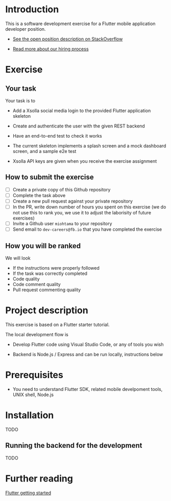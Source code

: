 # Introduction

This is a software development exercise for a Flutter mobile application developer position. 

- [See the open position description on StackOverflow](https://stackoverflow.com/jobs/391155/flutter-developer-firstblood)

- [Read more about our hiring process](https://github.com/miohtama/how-to-hire-developers)

# Exercise

## Your task

Your task is to 

- Add a Xsolla social media login to the provided Flutter application skeleton

- Create and authenticate the user with the given REST backend

- Have an end-to-end test to check it works

- The current skeleton implements a splash screen and a mock dashboard screen,
  and a sample e2e test

- Xsolla API keys are given when you receive the exercise assignment

## How to submit the exercise

- [ ] Create a private copy of this Github repository
- [ ] Complete the task above
- [ ] Create a new pull request against your private repository
- [ ] In the PR, write down number of hours you spent on this exercise (we do not use this to rank you, we use it to adjust the laborisity of future exercises)
- [ ] Invite a Github user `miohtama` to your repository
- [ ] Send email to `dev-careers@fb.io` that you have completed the exercise

## How you will be ranked

We will look

- If the instructions were properly followed
- If the task was correctly completed
- Code quality
- Code comment quality
- Pull request commenting quality

# Project description

This exercise is based on a Flutter starter tutorial.

The local development flow is

* Develop Flutter code using Visual Studio Code, or any of tools you wish

* Backend is Node.js / Express and can be run locally, instructions below

# Prerequisites

* You need to understand Flutter SDK, related mobile develpoment tools, UNIX shell, Node.js

# Installation

TODO

## Running the backend for the development

TODO 

# Further reading

[Flutter getting started](https://flutter.dev/docs/get-started/codelab)

